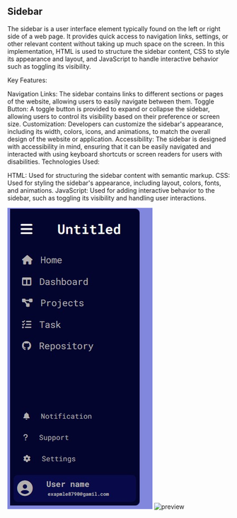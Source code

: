 ## Sidebar

<p>
The sidebar is a user interface element typically found on the left or right side of a web page. It provides quick access to navigation links, settings, or other relevant content without taking up much space on the screen. In this implementation, HTML is used to structure the sidebar content, CSS to style its appearance and layout, and JavaScript to handle interactive behavior such as toggling its visibility.

Key Features:

Navigation Links: The sidebar contains links to different sections or pages of the website, allowing users to easily navigate between them.
Toggle Button: A toggle button is provided to expand or collapse the sidebar, allowing users to control its visibility based on their preference or screen size.
Customization: Developers can customize the sidebar's appearance, including its width, colors, icons, and animations, to match the overall design of the website or application.
Accessibility: The sidebar is designed with accessibility in mind, ensuring that it can be easily navigated and interacted with using keyboard shortcuts or screen readers for users with disabilities.
Technologies Used:

HTML: Used for structuring the sidebar content with semantic markup.
CSS: Used for styling the sidebar's appearance, including layout, colors, fonts, and animations.
JavaScript: Used for adding interactive behavior to the sidebar, such as toggling its visibility and handling user interactions.
</p>

![preview](Screenshot%202024-04-21%20190310.jpg)
![preview](Screenshot%202024-04-21%20190400.jpg)
